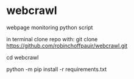 # webcrawl
webpage monitoring python script


in terminal clone repo with:
git clone https://github.com/robinchoffpauir/webcrawl.git

cd webcrawl

python -m pip install -r requirements.txt
